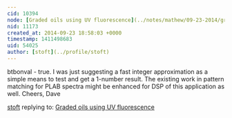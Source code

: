 ```yaml
---
cid: 10394
node: [Graded oils using UV fluorescence](../notes/mathew/09-23-2014/graded-oils-using-uv-fluorescence)
nid: 11173
created_at: 2014-09-23 18:58:03 +0000
timestamp: 1411498683
uid: 54025
author: [stoft](../profile/stoft)
---
```


btbonval - true. I was just suggesting a fast integer approximation as a simple means to test and get a 1-number result. The existing work in pattern matching for PLAB spectra might be enhanced for DSP of this application as well. Cheers, Dave


[stoft](../profile/stoft) replying to: [Graded oils using UV fluorescence](../notes/mathew/09-23-2014/graded-oils-using-uv-fluorescence)

